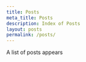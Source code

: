 ```yaml
---
title: Posts
meta_title: Posts
description: Index of Posts
layout: posts
permalink: /posts/
---
```


A list of posts appears
